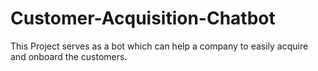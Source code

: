 # Customer-Acquisition-Chatbot
This Project serves as a bot which can help a company to easily acquire and onboard the customers.
